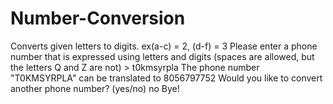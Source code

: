 # Number-Conversion
Converts given letters to digits. ex(a-c) = 2, (d-f) = 3
 Please enter a phone number that is expressed using letters and digits (spaces are allowed, but the letters Q and Z are not) > t0kmsyrpla
 The phone number "T0KMSYRPLA" can be translated to 8056797752
Would you like to convert another phone number? (yes/no)
no
Bye!
